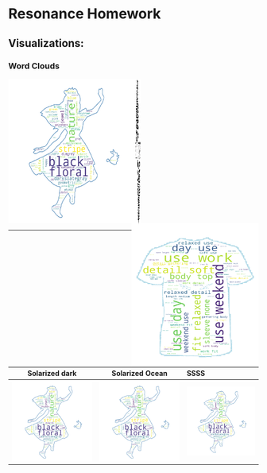 # Resonance Homework 

## Visualizations:  

### Word Clouds 
<img src = './wc_alice_color.png'  width="256" height="290" align="left"> 
<img src = './wc_rea_body.png'  width="10" height="290" align="center"> 
<img src = './wc_dp_body.png'  width="256" height="290" align="right"> 

___

Solarized dark             |  Solarized Ocean          | SSSS
:-------------------------:|:-------------------------:|:-------------------------
![image](./wc_alice_color.png)  |  ![image](./wc_alice_color.png) | ![image](./wc_alice_color.png)